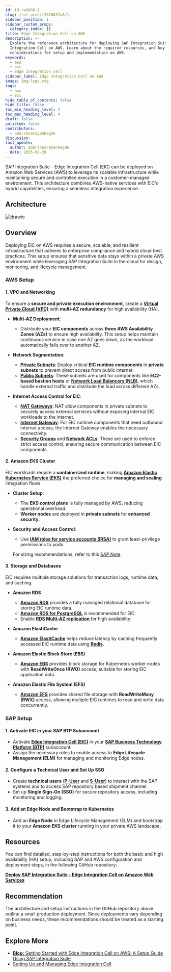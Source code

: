 ```yaml
---
id: id-ra0008-1
slug: /ref-arch/f2670637a8/1
sidebar_position: 1
sidebar_custom_props:
  category_index: []
title: Edge Integration Cell on AWS
description: >-
  Explore the reference architecture for deploying SAP Integration Suite - Edge
  Integration Cell on AWS. Learn about the required resources, and key
  considerations for setup and implementation on AWS.
keywords:
  - aws
  - eic
  - edge integration cell
sidebar_label: Edge Integration Cell on AWS
image: img/logo.svg
tags:
  - aws
  - eic
hide_table_of_contents: false
hide_title: false
toc_min_heading_level: 2
toc_max_heading_level: 4
draft: false
unlisted: false
contributors:
  - adarshnarayanhegde
discussion: 
last_update:
  author: adarshnarayanhegde
  date: 2025-02-20
---
```


SAP Integration Suite – Edge Integration Cell (EIC) can be deployed on Amazon Web Services (AWS) to leverage its scalable infrastructure while maintaining secure and controlled execution in a customer-managed environment. This architecture combines AWS-native services with EIC’s hybrid capabilities, ensuring a seamless integration experience.

## Architecture

![drawio](drawio/sap-edge-integration-cell-aws.drawio)

## Overview
Deploying EIC on AWS requires a secure, scalable, and resilient infrastructure that adheres to enterprise compliance and hybrid cloud best practices. This setup ensures that sensitive data stays within a private AWS environment while leveraging SAP Integration Suite in the cloud for design, monitoring, and lifecycle management.  


### AWS Setup

#### 1. VPC and Networking

To ensure a **secure and private execution environment**, create a **[Virtual Private Cloud (VPC)](https://docs.aws.amazon.com/vpc/latest/userguide/what-is-amazon-vpc.html)** with **multi-AZ redundancy** for high availability (HA).

- **Multi-AZ Deployment**:
  - Distribute your **EIC components** across **three AWS Availability Zones (AZs)** to ensure high availability. This setup helps maintain continuous service in case one AZ goes down, as the workload automatically fails over to another AZ.
  
- **Network Segmentation**:
  - **[Private Subnets](https://docs.aws.amazon.com/vpc/latest/userguide/VPC_Scenario2.html)**: Deploy critical **EIC runtime components** in **private subnets** to prevent direct access from public internet.
  - **[Public Subnets](https://docs.aws.amazon.com/vpc/latest/userguide/VPC_Scenario1.html)**: These subnets are used for components like **EC2-based bastion hosts** or **[Network Load Balancers (NLB)](https://docs.aws.amazon.com/elasticloadbalancing/latest/network/introduction.html)**, which handle external traffic and distribute the load across different AZs.

- **Internet Access Control for EIC**:
  - **[NAT Gateways](https://docs.aws.amazon.com/vpc/latest/userguide/vpc-nat-gateway.html)**: NAT allow components in private subnets to securely access external services without exposing internal EIC workloads to the internet.
  - **[Internet Gateway](https://docs.aws.amazon.com/vpc/latest/userguide/VPC_Internet_Gateway.html)**: For EIC runtime components that need outbound internet access, the Internet Gateway enables the necessary connectivity.
  - **[Security Groups](https://docs.aws.amazon.com/AWSEC2/latest/UserGuide/ec2-security-groups.html)** and **[Network ACLs](https://docs.aws.amazon.com/vpc/latest/userguide/vpc-network-acls.html)**: These are used to enforce strict access control, ensuring secure communication between EIC components.



#### 2. Amazon EKS Cluster  

EIC workloads require a **containerized runtime**, making **[Amazon Elastic Kubernetes Service (EKS)](https://docs.aws.amazon.com/eks/latest/userguide/what-is-eks.html)** the preferred choice for **managing and scaling** integration flows.  

- **Cluster Setup**:  
  - The **EKS control plane** is fully managed by AWS, reducing operational overhead.  
  - **Worker nodes** are deployed in **private subnets** for **enhanced security**.  

- **Security and Access Control**:  
  - Use **[IAM roles for service accounts (IRSA)](https://docs.aws.amazon.com/eks/latest/userguide/iam-roles-for-service-accounts.html)** to grant least-privilege permissions to pods.  

  For sizing recommendations, refer to this [SAP Note](https://me.sap.com/notes/3247839)


#### 3. Storage and Databases  

EIC requires multiple storage solutions for transaction logs, runtime data, and caching.

- **Amazon RDS**  
  - **[Amazon RDS](https://docs.aws.amazon.com/rds/index.html)** provides a fully managed relational database for storing EIC runtime data.  
  - **[Amazon RDS for PostgreSQL](https://docs.aws.amazon.com/AmazonRDS/latest/UserGuide/CHAP_PostgreSQL.html)** is recommended for EIC.
  - Enable **[RDS Multi-AZ replication](https://docs.aws.amazon.com/AmazonRDS/latest/UserGuide/Concepts.MultiAZ.html)** for high availability.

- **Amazon ElastiCache**  
  - **[Amazon ElastiCache](https://docs.aws.amazon.com/elasticache/)** helps reduce latency by caching frequently accessed EIC runtime data using **[Redis](https://docs.aws.amazon.com/AmazonElastiCache/latest/dg/GettingStarted.serverless.step1.html)**. 

- **Amazon Elastic Block Store (EBS)**  
  - **[Amazon EBS](https://docs.aws.amazon.com/ebs/)** provides block storage for Kubernetes worker nodes with **ReadWriteOnce (RWO)** access, suitable for storing EIC application data.

- **Amazon Elastic File System (EFS)**  
  - **[Amazon EFS](https://docs.aws.amazon.com/efs/)** provides shared file storage with **ReadWriteMany (RWX)** access, allowing multiple EIC runtimes to read and write data concurrently.


### SAP Setup

#### 1. Activate EIC in your SAP BTP Subaccount
- Activate **[Edge Integration Cell (EIC)](https://help.sap.com/docs/integration-suite/sap-integration-suite/what-is-sap-integration-suite-edge-integration-cell)** in your **[SAP Business Technology Platform (BTP)](https://help.sap.com/docs/btp?locale=en-US)** subaccount.  
- Assign the necessary roles to enable access to **Edge Lifecycle Management (ELM)** for managing and monitoring Edge nodes.  


#### 2. Configure a Technical User and Set Up SSO 
- Create **technical users** (**[P-User](https://help.sap.com/docs/EDGE_LIFECYCLE_MANAGEMENT/9d5719aae5aa4d479083253ba79c23f9/edcd1a455afb4cb0b6b1b3d148256468.html)** and **[S-User](https://www.sap.com/account/universal-id.html)**) to interact with the SAP systems and to access SAP repository based shipment channel.  
- Set up **Single Sign-On (SSO)** for secure repository access, including monitoring and logging.  


#### 3. Add an Edge Node and Bootstrap to Kubernetes
- Add an **Edge Node** in Edge Lifecycle Management (ELM) and bootstrap it to your **Amazon EKS cluster** running in your private AWS landscape.   



## Resources

You can find detailed, step-by-step instructions for both the basic and high availability (HA) setup, including SAP and AWS configuration and deployment steps, in the following GitHub repository:

[**Deploy SAP Integration Suite - Edge Integration Cell on Amazon Web Services**](https://github.com/SAP-samples/btp-edge-integration-cell-aws)

## Recommendation
The architecture and setup instructions in the GitHub repository above outline a small production deployment. Since deployments vary depending on business needs, these recommendations should be treated as a starting point.

## Explore More
- [**Blog:** Getting Started with Edge Integration Cell on AWS: A Setup Guide Using SAP Integration Suite](https://community.sap.com/t5/technology-blogs-by-sap/getting-started-with-edge-integration-cell-on-aws-a-setup-guide-using-sap/ba-p/13880982)
- [Setting Up and Managing Edge Integration Cell](https://help.sap.com/docs/integration-suite/sap-integration-suite/setting-up-and-managing-edge-integration-cell)